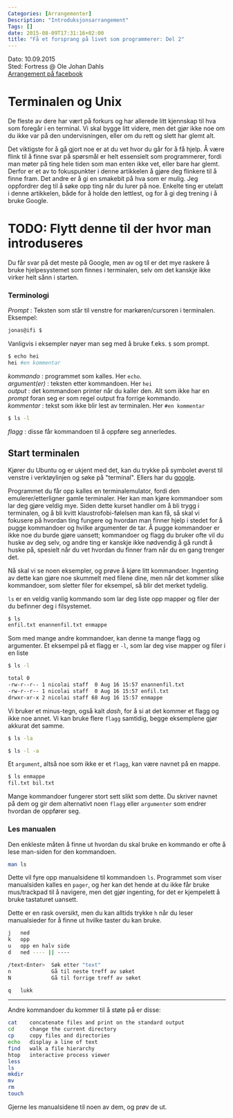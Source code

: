 ```yaml
---
Categories: [Arrangementer]
Description: "Introduksjonsarrangement"
Tags: []
date: 2015-08-09T17:31:16+02:00
title: "Få et forsprang på livet som programmerer: Del 2"
---
```


Dato: 10.09.2015  
Sted: Fortress @ Ole Johan Dahls  
[Arrangement på facebook](https://www.facebook.com/events/550620871758803/)

# Terminalen og Unix

De fleste av dere har vært på forkurs og har allerede litt kjennskap til hva som foregår i en terminal.
Vi skal bygge litt videre, men det gjør ikke noe om du ikke var på den undervisningen, eller om du rett og slett har glemt alt.

Det viktigste for å gå gjort noe er at du vet hvor du går for å få hjelp.
Å være flink til å finne svar på spørsmål er helt essensielt som programmerer,
fordi man møter på ting hele tiden som man enten ikke vet, eller bare har glemt.
Derfor er et av to fokuspunkter i denne artikkelen å gjøre deg flinkere til å finne fram.
Det andre er å gi en smakebit på hva som er mulig.
Jeg oppfordrer deg til å søke opp ting når du lurer på noe. Enkelte ting er utelatt i denne artikkelen, både for å holde den lettlest, og for å gi deg trening i å bruke Google.

# TODO: Flytt denne til der hvor man introduseres
Du får svar på det meste på Google, men av og til er det mye raskere å bruke hjelpesystemet som finnes i terminalen,
selv om det kanskje ikke virker helt sånn i starten.


### Terminologi

*Prompt* : Teksten som står til venstre for markøren/cursoren i terminalen. Eksempel:
```sh
jonas@ifi $ 
```
Vanligvis i eksempler nøyer man seg med å bruke f.eks. `$` som prompt.

```sh
$ echo hei
hei #en kommentar
```
*kommando* : programmet som kalles. Her `echo`.  
*argument(er)* : teksten etter kommandoen. Her `hei`  
*output* : det kommandoen printer når du kaller den. Alt som ikke har en *prompt* foran seg
er som regel output fra forrige kommando.  
*kommentar* : tekst som ikke blir lest av terminalen. Her `#en kommentar`  

```sh
$ ls -l
```
*flagg* : disse får kommandoen til å oppføre seg annerledes.

## Start terminalen
Kjører du Ubuntu og er ukjent med det,
kan du trykke på symbolet øverst til venstre i verktøylinjen og søke på "terminal".
Ellers har du [google](https://google.com).  

Programmet du får opp kalles en terminalemulator, fordi den emulerer/etterligner gamle terminaler.
Her kan man kjøre kommandoer som lar deg gjøre veldig mye.
Siden dette kurset handler om å bli trygg i terminalen,
og å bli kvitt klaustrofobi-følelsen man kan få,
så skal vi fokusere på hvordan ting fungere og hvordan man finner hjelp i stedet for å pugge kommandoer og hvilke argumenter de tar.
Å pugge kommandoer er ikke noe du burde gjøre uansett; kommandoer og flagg du bruker ofte vil du huske av deg selv,
og andre ting er kanskje ikke nødvendig å gå rundt å huske på,
spesielt når du vet hvordan du finner fram når du en gang trenger det.

Nå skal vi se noen eksempler, og prøve å kjøre litt kommandoer.
Ingenting av dette kan gjøre noe skummelt med filene dine,
men når det kommer slike kommandoer,
som sletter filer for eksempel, så blir det merket tydelig.

`ls` er en veldig vanlig kommando som lar deg liste opp mapper og filer der du befinner deg i filsystemet.
```sh
$ ls
enfil.txt enannenfil.txt enmappe
```

Som med mange andre kommandoer, kan denne ta mange flagg og argumenter. Et eksempel på et flagg er `-l`, som lar deg vise mapper og filer i en liste
```sh
$ ls -l

total 0
-rw-r--r-- 1 nicolai staff  0 Aug 16 15:57 enannenfil.txt
-rw-r--r-- 1 nicolai staff  0 Aug 16 15:57 enfil.txt
drwxr-xr-x 2 nicolai staff 68 Aug 16 15:57 enmappe
```

Vi bruker et minus-tegn, også kalt *dash*, for å si at det kommer et flagg og ikke noe annet.
Vi kan bruke flere `flagg` samtidig, begge eksemplene gjør akkurat det samme.
```sh
$ ls -la
```
```sh
$ ls -l -a
```

Et `argument`, altså noe som ikke er et `flagg`, kan være navnet på en mappe.
```sh
$ ls enmappe
fil.txt bil.txt
```

Mange kommandoer fungerer stort sett slikt som dette. Du skriver navnet på dem og gir dem alternativt noen `flagg` eller `argumenter` som endrer hvordan de oppfører seg.

### Les manualen

Den enkleste måten å finne ut hvordan du skal bruke en kommando er ofte å lese man-siden for den kommandoen. 

```sh
man ls
```


Dette vil fyre opp manualsidene til kommandoen `ls`. 
Programmet som viser manualsiden kalles en `pager`, og her kan det hende at du ikke får bruke mus/trackpad til å navigere, men det gjør ingenting, for det er kjempelett å bruke tastaturet uansett.

Dette er en rask oversikt, men du kan alltids trykke `h` når du leser manualsieder for å finne ut hvilke taster du kan bruke.

```sh
j   ned
k   opp
u   opp en halv side
d   ned ---- || ----

/text<Enter>  Søk etter "text"
n             Gå til neste treff av søket
N             Gå til forrige treff av søket

q   lukk
```
------

Andre kommandoer du kommer til å støte på er disse:
```sh
cat    concatenate files and print on the standard output
cd     change the current directory
cp     copy files and directories
echo   display a line of text
find   walk a file hierarchy
htop   interactive process viewer
less
ls
mkdir
mv
rm
touch
```
Gjerne les manualsidene til noen av dem, og prøv de ut.

